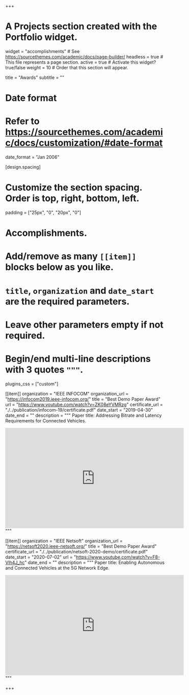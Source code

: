 +++
# A Projects section created with the Portfolio widget.
widget = "accomplishments"  # See https://sourcethemes.com/academic/docs/page-builder/
headless = true  # This file represents a page section.
active = true  # Activate this widget? true/false
weight = 10  # Order that this section will appear.

title = "Awards"
subtitle = ""

# Date format
#   Refer to https://sourcethemes.com/academic/docs/customization/#date-format
date_format = "Jan 2006"

[design.spacing]
  # Customize the section spacing. Order is top, right, bottom, left.
  padding = ["25px", "0", "20px", "0"]

# Accomplishments.
#   Add/remove as many `[[item]]` blocks below as you like.
#   `title`, `organization` and `date_start` are the required parameters.
#   Leave other parameters empty if not required.
#   Begin/end multi-line descriptions with 3 quotes `"""`.

plugins_css = ["custom"]


[[item]]
  organization = "IEEE INFOCOM"
  organization_url = "https://infocom2019.ieee-infocom.org/"
  title = "Best Demo Paper Award"
  url = "https://www.youtube.com/watch?v=ZK08eYVMRzg"
  certificate_url = "./../publication/infocom-19/certificate.pdf"
  date_start = "2019-04-30"
  date_end = ""
  description = """
  Paper title: Addressing Bitrate and Latency Requirements for Connected Vehicles.
<iframe width="560" height="315" src="https://www.youtube.com/embed/ZK08eYVMRzg" frameborder="0" allow="accelerometer; encrypted-media; gyroscope; picture-in-picture" allowfullscreen></iframe>
  """

  [[item]]
  organization = "IEEE Netsoft"
  organization_url = "https://netsoft2020.ieee-netsoft.org/"
  title = "Best Demo Paper Award"
  certificate_url = "./../publication/netsoft-2020-demo/certificate.pdf"
  date_start = "2020-07-02"
  url = "https://www.youtube.com/watch?v=F8-Vlh4J_hc"
  date_end = ""
  description = """
  Paper title: Enabling Autonomous and Connected Vehicles at the 5G Network Edge.
  <iframe width="560" height="315" src="https://www.youtube.com/watch?v=F8-Vlh4J_hc" frameborder="0" allow="accelerometer; encrypted-media; gyroscope; picture-in-picture" allowfullscreen></iframe>
"""

+++
